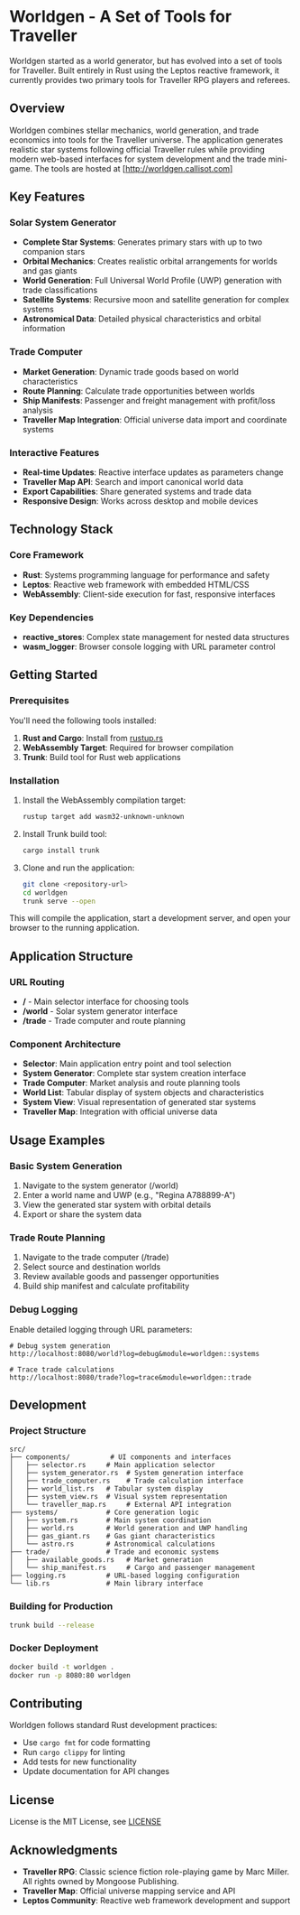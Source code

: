 # Worldgen - A Set of Tools for Traveller

Worldgen started as a world generator, but has evolved into a set of tools for Traveller. Built entirely in Rust using the Leptos reactive framework, it currently provides two primary tools for Traveller RPG players and referees.

## Overview

Worldgen combines stellar mechanics, world generation, and trade economics into tools for the Traveller universe. The application generates realistic star systems following official Traveller rules while providing modern web-based interfaces for system development and the trade mini-game.  The tools are hosted at [http://worldgen.callisot.com]

## Key Features

### Solar System Generator

- **Complete Star Systems**: Generates primary stars with up to two companion stars
- **Orbital Mechanics**: Creates realistic orbital arrangements for worlds and gas giants
- **World Generation**: Full Universal World Profile (UWP) generation with trade classifications
- **Satellite Systems**: Recursive moon and satellite generation for complex systems
- **Astronomical Data**: Detailed physical characteristics and orbital information

### Trade Computer

- **Market Generation**: Dynamic trade goods based on world characteristics
- **Route Planning**: Calculate trade opportunities between worlds
- **Ship Manifests**: Passenger and freight management with profit/loss analysis
- **Traveller Map Integration**: Official universe data import and coordinate systems

### Interactive Features

- **Real-time Updates**: Reactive interface updates as parameters change
- **Traveller Map API**: Search and import canonical world data
- **Export Capabilities**: Share generated systems and trade data
- **Responsive Design**: Works across desktop and mobile devices

## Technology Stack

### Core Framework

- **Rust**: Systems programming language for performance and safety
- **Leptos**: Reactive web framework with embedded HTML/CSS
- **WebAssembly**: Client-side execution for fast, responsive interfaces

### Key Dependencies

- **reactive_stores**: Complex state management for nested data structures
- **wasm_logger**: Browser console logging with URL parameter control

## Getting Started

### Prerequisites

You'll need the following tools installed:

1. **Rust and Cargo**: Install from [rustup.rs](https://rustup.rs/)
2. **WebAssembly Target**: Required for browser compilation
3. **Trunk**: Build tool for Rust web applications

### Installation

1. Install the WebAssembly compilation target:

   ```bash
   rustup target add wasm32-unknown-unknown
   ```

2. Install Trunk build tool:

   ```bash
   cargo install trunk
   ```

3. Clone and run the application:

   ```bash
   git clone <repository-url>
   cd worldgen
   trunk serve --open
   ```

This will compile the application, start a development server, and open your browser to the running application.

## Application Structure

### URL Routing

- **/** - Main selector interface for choosing tools
- **/world** - Solar system generator interface
- **/trade** - Trade computer and route planning

### Component Architecture

- **Selector**: Main application entry point and tool selection
- **System Generator**: Complete star system creation interface
- **Trade Computer**: Market analysis and route planning tools
- **World List**: Tabular display of system objects and characteristics
- **System View**: Visual representation of generated star systems
- **Traveller Map**: Integration with official universe data

## Usage Examples

### Basic System Generation

1. Navigate to the system generator (/world)
2. Enter a world name and UWP (e.g., "Regina A788899-A")
3. View the generated star system with orbital details
4. Export or share the system data

### Trade Route Planning

1. Navigate to the trade computer (/trade)
2. Select source and destination worlds
3. Review available goods and passenger opportunities
4. Build ship manifest and calculate profitability

### Debug Logging

Enable detailed logging through URL parameters:

```text
# Debug system generation
http://localhost:8080/world?log=debug&module=worldgen::systems

# Trace trade calculations
http://localhost:8080/trade?log=trace&module=worldgen::trade
```

## Development

### Project Structure

```text
src/
├── components/          # UI components and interfaces
│   ├── selector.rs     # Main application selector
│   ├── system_generator.rs  # System generation interface
│   ├── trade_computer.rs    # Trade calculation interface
│   ├── world_list.rs   # Tabular system display
│   ├── system_view.rs  # Visual system representation
│   └── traveller_map.rs     # External API integration
├── systems/            # Core generation logic
│   ├── system.rs       # Main system coordination
│   ├── world.rs        # World generation and UWP handling
│   ├── gas_giant.rs    # Gas giant characteristics
│   └── astro.rs        # Astronomical calculations
├── trade/              # Trade and economic systems
│   ├── available_goods.rs   # Market generation
│   └── ship_manifest.rs     # Cargo and passenger management
├── logging.rs          # URL-based logging configuration
└── lib.rs              # Main library interface
```

### Building for Production

```bash
trunk build --release
```

### Docker Deployment

```bash
docker build -t worldgen .
docker run -p 8080:80 worldgen
```

## Contributing

Worldgen follows standard Rust development practices:

- Use `cargo fmt` for code formatting
- Run `cargo clippy` for linting
- Add tests for new functionality
- Update documentation for API changes

## License

License is the MIT License, see [LICENSE](LICENSE)

## Acknowledgments

- **Traveller RPG**: Classic science fiction role-playing game by Marc Miller. All rights owned by Mongoose Publishing.
- **Traveller Map**: Official universe mapping service and API
- **Leptos Community**: Reactive web framework development and support
